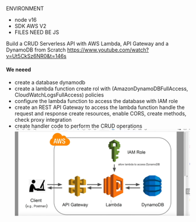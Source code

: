 ENVIRONMENT
- node v16
- SDK AWS V2
- FILES NEED BE JS

Build a CRUD Serverless API with AWS Lambda, API Gateway and a DynamoDB from Scratch
https://www.youtube.com/watch?v=Ut5CkSz6NR0&t=146s

#### We neeed 
- create a database dynamodb
- create a lambda function
            create rol with (AmazonDynamoDBFullAccess, CloudWatchLogsFullAccess) policies 
- configure the lambda function to access the database with IAM role
- create an REST API Gateway  to 
            access the lambda function
            handle the request and response
            create resources, enable CORS, create methods, check proxy integration
- create handler code to perform the CRUD operations
![img.png](docs%2Fimg.png)